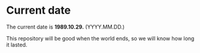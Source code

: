 # Current date

The current date is **1989.10.29.** (YYYY.MM.DD.)

This repository will be good when the world ends, so we will know how long it lasted.